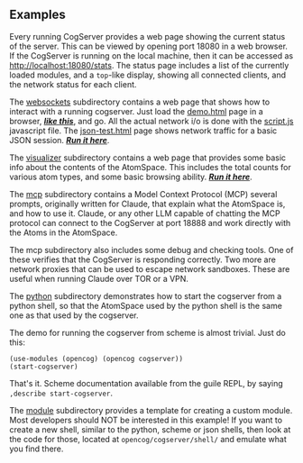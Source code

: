 Examples
--------
Every running CogServer provides a web page showing the current status
of the server. This can be viewed by opening port 18080 in a web browser.
If the CogServer is running on the local machine, then it can be accessed
as [http://localhost:18080/stats](http://localhost:18080/stats). The status
page includes a list of the currently loaded modules, and a `top`-like display,
showing all connected clients, and the network status for each client.

The [websockets](./websockets) subdirectory contains a web page that
shows how to interact with a running cogserver.  Just load the
[demo.html](./websockets/demo.html) page in a browser,
[***like this***](https://html-preview.github.io/?url=https://github.com/opencog/cogserver/blob/master/examples/websockets/demo.html),
and go.
All the actual network i/o is done with the
[script.js](./websockets/script.js) javascript file. The
[json-test.html](./websockets/json-test.html) page shows network
traffic for a basic JSON session.
[***Run it here***](https://html-preview.github.io/?url=https://github.com/opencog/cogserver/blob/master/examples/websockets/json-test.html).

The [visualizer](./visualizer) subdirectory contains a web page that
provides some basic info about the contents of the AtomSpace. This
includes the total counts for various atom types, and some basic
browsing ability.
[***Run it here***](https://html-preview.github.io/?url=https://github.com/opencog/cogserver/blob/master/examples/visualizer/index.html).

The [mcp](./mcp) subdirectory contains a Model Context Protocol (MCP)
several prompts, originally written for Claude, that explain what the
AtomSpace is, and how to use it. Claude, or any other LLM capable of
chatting the MCP protocol can connect to the CogServer at port 18888
and work directly with the Atoms in the AtomSpace.

The mcp subdirectory also includes some debug and checking tools.
One of these verifies that the CogServer is responding correctly.
Two more are network proxies that can be used to escape network
sandboxes. These are useful when running Claude over TOR or a VPN.

The [python](./python) subdirectory demonstrates how to start the
cogserver from a python shell, so that the AtomSpace used by the python
shell is the same one as that used by the cogserver.

The demo for running the cogserver from scheme is almost trivial.
Just do this:
```
(use-modules (opencog) (opencog cogserver))
(start-cogserver)
```
That's it. Scheme documentation available from the guile REPL, by
saying `,describe start-cogserver`.

The [module](./module) subdirectory provides a template for creating
a custom module. Most developers should NOT be interested in this
example! If you want to create a new shell, similar to the python,
scheme or json shells, then look at the code for those, located at
`opencog/cogserver/shell/` and emulate what you find there.
